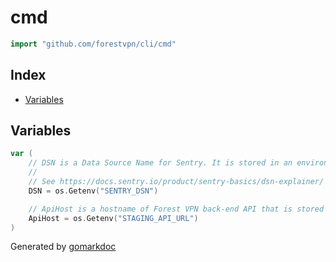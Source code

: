 <!-- Code generated by gomarkdoc. DO NOT EDIT -->

# cmd

```go
import "github.com/forestvpn/cli/cmd"
```

## Index

- [Variables](<#variables>)


## Variables

```go
var (
    // DSN is a Data Source Name for Sentry. It is stored in an environment variable and assigned during the build with ldflags.
    //
    // See https://docs.sentry.io/product/sentry-basics/dsn-explainer/ for more information.
    DSN = os.Getenv("SENTRY_DSN")

    // ApiHost is a hostname of Forest VPN back-end API that is stored in an environment variable and assigned during the build with ldflags.
    ApiHost = os.Getenv("STAGING_API_URL")
)
```



Generated by [gomarkdoc](<https://github.com/princjef/gomarkdoc>)

